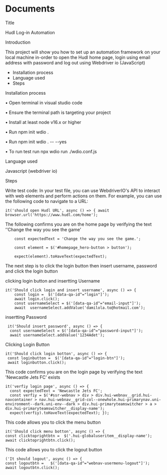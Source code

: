 # Documents

Title 

Hudl Log-in Automation

Introduction

This project will show you how to set up an automation framework on your local machine in-order to open the Hudl home page, 
login using email address with password and log out using Webdriver io (JavaScript)

- Installation process 
- Language used 
- Steps 

Installation process 

•             Open terminal in visual studio code 

•             Ensure the terminal path is targeting your project

•             Install at least node v16.x or higher

•             Run npm init wdio .

•             Run npm init wdio . -- --yes

•             To run test run npx wdio run ./wdio.conf.js


Language used 

Javascript (webdriver io)


Steps 

Write test code: In your test file, you can use WebdriverIO's API to interact with web elements and perform actions on them. For example, you can use the following code to navigate to a URL: 

    it('should open Hudl URL', async () => { await browser.url('https://www.hudl.com/home');




The following confirms you are on the home page by verifying the text ‘'Change the way you see the game’


        const expectedText = 'Change the way you see the game.';
        
        const element = $('#homepage_hero-button > button');
        
        expect(element).toHaveText(expectedText);

        
   
The next step is to click the login button then insert username,  password and click the login button

clicking login button and insertting Username 

    it('Should click login and insert username', async () => {
        const login =  $('[data-qa-id^="login"]');
        await login.click();
        const usernameSelect = $('[data-qa-id^="email-input"]');
        await  usernameSelect.addValue('damilola.to@hotmail.com');
        
      

           


insertting Password 

     it('Should insert password', async () => {
      const usernameSelect = $('[data-qa-id^="password-input"]');
      await usernameSelect.addValue('1234Adet');

 


        

    


Clicking Login Button

    it('Should click login botton', async () => {
     const loginbutton =  $('[data-qa-id^="login-btn"]');
     await loginbutton.click();
   

        
This code confirms you are on the login page by verifying the text 'Newcastle Jets FC' exists 


    it('verfiy login page', async () => {
      const expectedText = 'Newcastle Jets FC';
      const verfiy = $('#ssr-webnav > div > div.hui-webnav__grid.hui-navcontainer > nav.hui-webnav__grid-col--onewhole.hui-primarynav.uni-environment--dark.uni-env--dark > div.hui-primaryteamswitcher > a > div.hui-primaryteamswitcher__display-name');
      expect(verfiy).toHaveText(expectedText); });



  
    
    

This code allows you to click the menu button 


    it('Should click menu botton', async () => {
    const clicktoprightbtn =  $('.hui-globaluseritem__display-name');
    await clicktoprightbtn.click();

   



This code allows you to click the logout button 

    ('It should logout', async () => {
    const logoutbtn =   $('[data-qa-id^="webnav-usermenu-logout"]'); 
    await logoutbtn.click();

